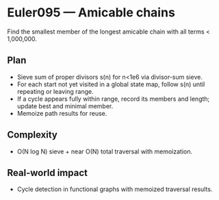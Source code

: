 # Euler095 — Amicable chains

Find the smallest member of the longest amicable chain with all terms < 1,000,000.

## Plan

- Sieve sum of proper divisors s(n) for n<1e6 via divisor-sum sieve.
- For each start not yet visited in a global state map, follow s(n) until repeating or leaving range.
- If a cycle appears fully within range, record its members and length; update best and minimal member.
- Memoize path results for reuse.

## Complexity
- O(N log N) sieve + near O(N) total traversal with memoization.

## Real-world impact
- Cycle detection in functional graphs with memoized traversal results.
